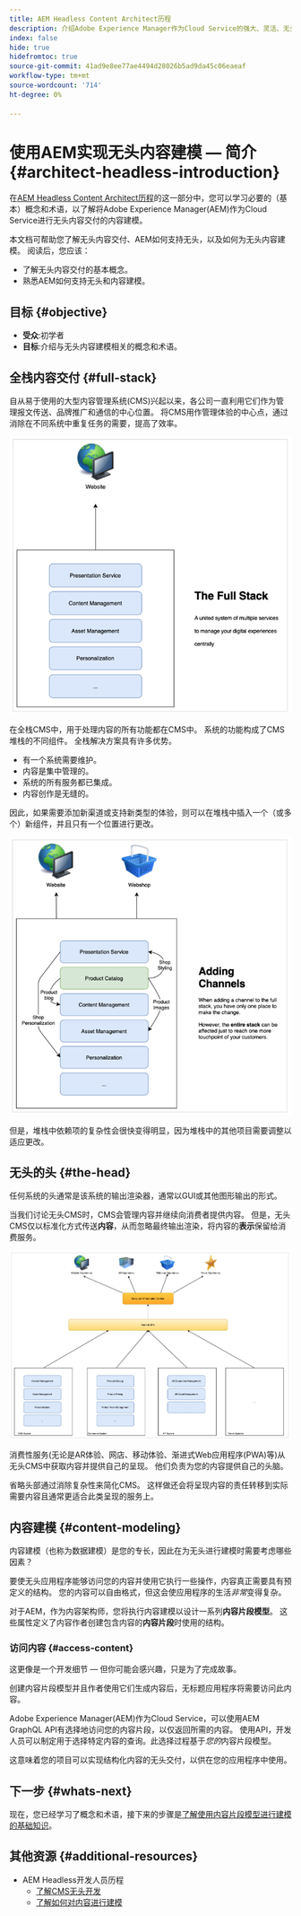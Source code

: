 ```yaml
---
title: AEM Headless Content Architect历程
description: 介绍Adobe Experience Manager作为Cloud Service的强大、灵活、无头的功能，以及如何为项目建立内容模型。
index: false
hide: true
hidefromtoc: true
source-git-commit: 41ad9e8ee77ae4494d28026b5ad9da45c06eaeaf
workflow-type: tm+mt
source-wordcount: '714'
ht-degree: 0%

---
```



# 使用AEM实现无头内容建模 — 简介 {#architect-headless-introduction}

在[AEM Headless Content Architect历程](overview.md)的这一部分中，您可以学习必要的（基本）概念和术语，以了解将Adobe Experience Manager(AEM)作为Cloud Service进行无头内容交付的内容建模。

本文档可帮助您了解无头内容交付、AEM如何支持无头，以及如何为无头内容建模。 阅读后，您应该：

* 了解无头内容交付的基本概念。
* 熟悉AEM如何支持无头和内容建模。

## 目标 {#objective}

* **受众**:初学者
* **目标**:介绍与无头内容建模相关的概念和术语。

## 全栈内容交付 {#full-stack}

自从易于使用的大型内容管理系统(CMS)兴起以来，各公司一直利用它们作为管理报文传送、品牌推广和通信的中心位置。 将CMS用作管理体验的中心点，通过消除在不同系统中重复任务的需要，提高了效率。

![经典的全栈CMS](/help/journey-headless/developer/assets/full-stack.png)

在全栈CMS中，用于处理内容的所有功能都在CMS中。 系统的功能构成了CMS堆栈的不同组件。 全栈解决方案具有许多优势。

* 有一个系统需要维护。
* 内容是集中管理的。
* 系统的所有服务都已集成。
* 内容创作是无缝的。

因此，如果需要添加新渠道或支持新类型的体验，则可以在堆栈中插入一个（或多个）新组件，并且只有一个位置进行更改。

![向堆栈中添加新渠道](/help/journey-headless/developer/assets/adding-channel.png)

但是，堆栈中依赖项的复杂性会很快变得明显，因为堆栈中的其他项目需要调整以适应更改。

## 无头的头 {#the-head}

任何系统的头通常是该系统的输出渲染器，通常以GUI或其他图形输出的形式。

当我们讨论无头CMS时，CMS会管理内容并继续向消费者提供内容。 但是，无头CMS仅以标准化方式传送&#x200B;**内容**，从而忽略最终输出渲染，将内容的&#x200B;**表示**&#x200B;保留给消费服务。

![无头CMS](/help/journey-headless/developer/assets/headless-cms.png)

消费性服务(无论是AR体验、网店、移动体验、渐进式Web应用程序(PWA)等)从无头CMS中获取内容并提供自己的呈现。 他们负责为您的内容提供自己的头脑。

省略头部通过消除复杂性来简化CMS。 这样做还会将呈现内容的责任转移到实际需要内容且通常更适合此类呈现的服务上。

## 内容建模 {#content-modeling}

内容建模（也称为数据建模）是您的专长，因此在为无头进行建模时需要考虑哪些因素？

要使无头应用程序能够访问您的内容并使用它执行一些操作，内容真正需要具有预定义的结构。 您的内容可以自由格式，但这会使应用程序的生活&#x200B;*非常*&#x200B;变得复杂。

对于AEM，作为内容架构师，您将执行内容建模以设计一系列&#x200B;**内容片段模型**。 这些属性定义了内容作者创建包含内容的&#x200B;**内容片段**&#x200B;时使用的结构。

### 访问内容 {#access-content}

这更像是一个开发细节 — 但你可能会感兴趣，只是为了完成故事。

创建内容片段模型并且作者使用它们生成内容后，无标题应用程序将需要访问此内容。

Adobe Experience Manager(AEM)作为Cloud Service，可以使用AEM GraphQL API有选择地访问您的内容片段，以仅返回所需的内容。 使用API，开发人员可以制定用于选择特定内容的查询。此选择过程基于&#x200B;*您的*&#x200B;内容片段模型。

这意味着您的项目可以实现结构化内容的无头交付，以供在您的应用程序中使用。

## 下一步 {#whats-next}

现在，您已经学习了概念和术语，接下来的步骤是[了解使用内容片段模型进行建模的基础知识](basics.md)。

## 其他资源 {#additional-resources}

* AEM Headless开发人员历程
   * [了解CMS无头开发](/help/journey-headless/developer/learn-about.md)
   * [了解如何对内容进行建模](/help/journey-headless/developer/model-your-content.md)
